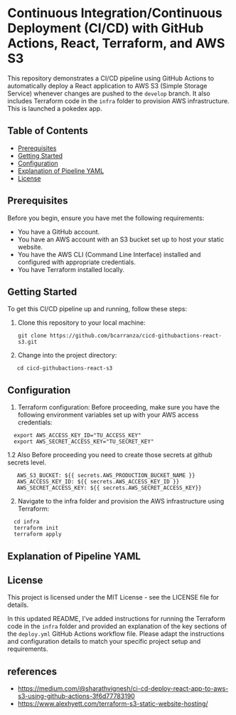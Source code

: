 # Continuous Integration/Continuous Deployment (CI/CD) with GitHub Actions, React, Terraform, and AWS S3

This repository demonstrates a CI/CD pipeline using GitHub Actions to automatically deploy a React application to AWS S3 (Simple Storage Service) whenever changes are pushed to the `develop` branch. It also includes Terraform code in the `infra` folder to provision AWS infrastructure.
This is launched a pokedex app. 

## Table of Contents

- [Prerequisites](#prerequisites)
- [Getting Started](#getting-started)
- [Configuration](#configuration)
- [Explanation of Pipeline YAML](#explanation-of-pipeline-yaml)
- [License](#license)

## Prerequisites

Before you begin, ensure you have met the following requirements:

- You have a GitHub account.
- You have an AWS account with an S3 bucket set up to host your static website.
- You have the AWS CLI (Command Line Interface) installed and configured with appropriate credentials.
- You have Terraform installed locally.

## Getting Started

To get this CI/CD pipeline up and running, follow these steps:

1. Clone this repository to your local machine:

   ```shell
   git clone https://github.com/bcarranza/cicd-githubactions-react-s3.git
   ```

2. Change into the project directory:

```shell
   cd cicd-githubactions-react-s3
```

## Configuration
1. Terraform configuration: Before proceeding, make sure you have the following environment variables set up with your AWS access credentials:

```shell
  export AWS_ACCESS_KEY_ID="TU_ACCESS_KEY"
  export AWS_SECRET_ACCESS_KEY="TU_SECRET_KEY"
```

1.2 Also Before proceeding you need to create those secrets at github secrets level. 
```shell
   AWS_S3_BUCKET: ${{ secrets.AWS_PRODUCTION_BUCKET_NAME }}
   AWS_ACCESS_KEY_ID: ${{ secrets.AWS_ACCESS_KEY_ID }}
   AWS_SECRET_ACCESS_KEY: ${{ secrets.AWS_SECRET_ACCESS_KEY}}
```

2. Navigate to the infra folder and provision the AWS infrastructure using Terraform:

```shell
  cd infra
  terraform init
  terraform apply
```
## Explanation of Pipeline YAML


## License
This project is licensed under the MIT License - see the LICENSE file for details.

In this updated README, I've added instructions for running the Terraform code in the `infra` folder and provided an explanation of the key sections of the `deploy.yml` GitHub Actions workflow file. Please adapt the instructions and configuration details to match your specific project setup and requirements.


## references

- https://medium.com/@sharathvignesh/ci-cd-deploy-react-app-to-aws-s3-using-github-actions-3f6d77783190 
- https://www.alexhyett.com/terraform-s3-static-website-hosting/
